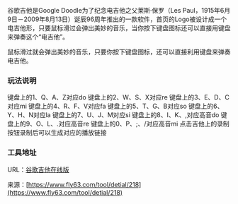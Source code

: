 谷歌吉他是Google Doodle为了纪念电吉他之父莱斯·保罗（Les Paul，1915年6月9日－2009年8月13日）诞辰96周年推出的一款软件，首页的Logo被设计成一个电吉他形，只要鼠标滑过会弹出美妙的音乐，当你按下键盘图标还可以直接用键盘来弹奏这个“电吉他”。

鼠标滑过就会弹出美妙的音乐，只要你按下键盘图标，还可以直接利用键盘来弹奏电吉他。

### 玩法说明
键盘上的1、Q、A、Z对应do 键盘上的2、W、S、X对应re 键盘上的3、E、D、C对应mi 键盘上的4、R、F、V对应fa 键盘上的5、T、G、B对应so 键盘上的6、Y、H、N对应la 键盘上的7、U、J、M对应si 键盘上的8、I、K、,对应高音do 键盘上的9、O、L、.对应高音re 键盘上的0、P、;、/对应高音mi 点击吉他上的录制按钮录制后可以生成对应的播放链接

### 工具地址
URL：[谷歌吉他在线版](https://www.fly63.com/tool/guitar/)

来源：[https://www.fly63.com/tool/detial/218](https://www.fly63.com/tool/detial/218)